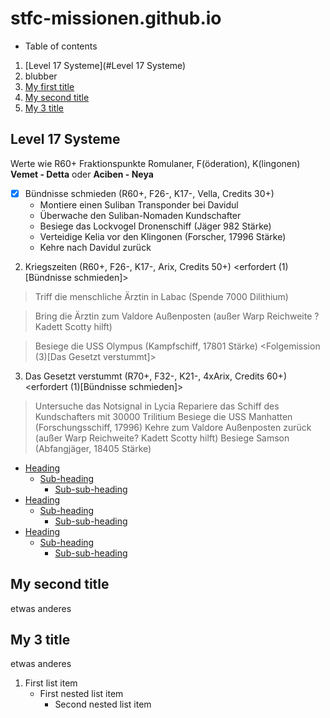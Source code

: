 # stfc-missionen.github.io

* Table of contents

1. [Level 17 Systeme](#Level 17 Systeme)
2. blubber
3. [My first title](#my-first-title)
4. [My second title](#my-second-title)
5. [My 3 title](#My-3-title)

## Level 17 Systeme
Werte wie R60+ Fraktionspunkte Romulaner, F(öderation), K(lingonen) 
__**Vemet - Detta**__ oder __**Aciben - Neya**__
- [x] Bündnisse schmieden (R60+, F26-, K17-, Vella, Credits 30+)
  - Montiere einen Suliban Transponder bei Davidul
  - Überwache den Suliban-Nomaden Kundschafter
  - Besiege das Lockvogel Dronenschiff (Jäger 982 Stärke)
  - Verteidige Kelia vor den Klingonen (Forscher, 17996 Stärke)
  - Kehre nach Davidul zurück

2. Kriegszeiten (R60+, F26-, K17-, Arix, Credits 50+) <erfordert (1) [Bündnisse schmieden]>
> Triff die menschliche Ärztin in Labac (Spende 7000 Dilithium)

> Bring die Ärztin zum Valdore Außenposten (außer Warp Reichweite ? Kadett Scotty hilft)

> Besiege die USS Olympus (Kampfschiff, 17801 Stärke)
<Folgemission (3)[Das Gesetzt verstummt]>

3. Das Gesetzt verstummt (R70+, F32-, K21-, 4xArix, Credits 60+) <erfordert (1)[Bündnisse schmieden]>
> Untersuche das Notsignal in Lycia
> Repariere das Schiff des Kundschafters mit 30000 Trilitium
> Besiege die USS Manhatten (Forschungsschiff, 17996)
> Kehre zum Valdore Außenposten zurück (außer Warp Reichweite? Kadett Scotty hilft)
> Besiege Samson (Abfangjäger, 18405 Stärke)



- [Heading](#heading)
  * [Sub-heading](#sub-heading)
    + [Sub-sub-heading](#sub-sub-heading)
- [Heading](#heading-1)
  * [Sub-heading](#sub-heading-1)
    + [Sub-sub-heading](#sub-sub-heading-1)
- [Heading](#heading-2)
  * [Sub-heading](#sub-heading-2)
    + [Sub-sub-heading](#sub-sub-heading-2)

## My second title
etwas anderes

## My 3 title
etwas anderes

1. First list item
    - First nested list item
      - Second nested list item
